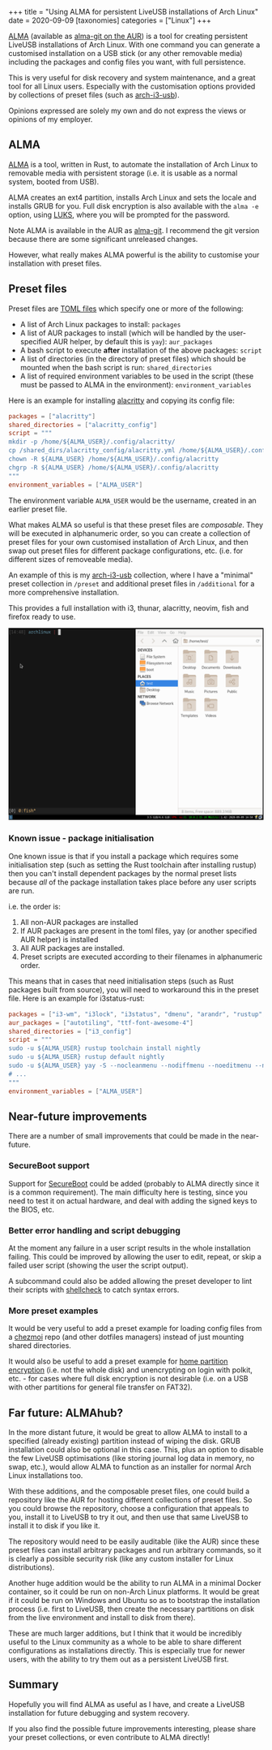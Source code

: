 +++
title = "Using ALMA for persistent LiveUSB installations of Arch Linux"
date = 2020-09-09
[taxonomies]
categories = ["Linux"]
+++

[ALMA](https://github.com/r-darwish/alma) (available as [alma-git on the AUR](https://aur.archlinux.org/packages/alma-git/)) is a tool for creating
persistent LiveUSB installations of Arch Linux. With one command you
can generate a customised installation on a
USB stick (or any other removable media) including the packages and 
config files you want, with full persistence.

This is very useful for disk recovery and system maintenance, and a
great tool for all Linux users. Especially with the customisation
options provided by collections of preset files (such as
[arch-i3-usb](https://github.com/jamesmcm/arch-i3-usb)).

<!-- more -->

Opinions expressed are solely my own and do not express the views or opinions of my employer.

## ALMA

[ALMA](https://github.com/r-darwish/alma) is a tool, written in Rust, to
automate the installation of Arch Linux to removable media with
persistent storage (i.e. it is usable as a normal system, booted from
USB).

ALMA creates an ext4 partition, installs Arch Linux and sets the locale
and installs GRUB for you. Full disk encryption is also available with
the `alma -e` option, using [LUKS](https://wiki.archlinux.org/index.php/Dm-crypt/Encrypting_an_entire_system),
where you will be prompted for the password.

Note ALMA is available in the AUR as [alma-git](https://aur.archlinux.org/packages/alma-git/).
I recommend the git version because there are some significant unreleased changes.

However, what really makes ALMA powerful is the ability to customise
your installation with preset files.

## Preset files

Preset files are [TOML files](https://en.wikipedia.org/wiki/TOML) which specify one or more of the
following:

* A list of Arch Linux packages to install: `packages`
* A list of AUR packages to install (which will be handled by the
  user-specified AUR helper, by default this is `yay`): `aur_packages`
* A bash script to execute __after__ installation of the above packages:
  `script`
* A list of directories (in the directory of preset files) which should
  be mounted when the bash script is run: `shared_directories`
* A list of required environment variables to be used in the script
  (these must be passed to ALMA in the environment): `environment_variables`

Here is an example for installing [alacritty](https://github.com/alacritty/alacritty) and copying its config
file:

```toml
packages = ["alacritty"]
shared_directories = ["alacritty_config"]
script = """
mkdir -p /home/${ALMA_USER}/.config/alacritty/
cp /shared_dirs/alacritty_config/alacritty.yml /home/${ALMA_USER}/.config/alacritty/alacritty.yml
chown -R ${ALMA_USER} /home/${ALMA_USER}/.config/alacritty
chgrp -R ${ALMA_USER} /home/${ALMA_USER}/.config/alacritty
"""
environment_variables = ["ALMA_USER"]
```

The environment variable `ALMA_USER` would be the username, created in
an earlier preset file.

What makes ALMA so useful is that these preset files are _composable_.
They will be executed in alphanumeric order, so you can create a
collection of preset files for your own customised installation of Arch
Linux, and then swap out preset files for different package
configurations, etc. (i.e. for different sizes of removeable media).

An example of this is my [arch-i3-usb](https://github.com/jamesmcm/arch-i3-usb) collection, where I have a
"minimal" preset collection in `/preset` and additional preset files in
`/additional` for a more comprehensive installation.

This provides a full installation with i3, thunar, alacritty, neovim,
fish and firefox ready to use.

![arch-i3-usb standard installation running in qemu](archqemu.png "arch-i3-usb standard installation in qemu")

### Known issue - package initialisation

One known issue is that if you install a package which requires some
initialisation step (such as setting the Rust toolchain after installing
rustup) then you can't install dependent packages by the normal preset
lists because _all_ of the package installation takes place before any
user scripts are run.

i.e. the order is:

1. All non-AUR packages are installed
1. If AUR packages are present in the toml files, yay (or another specified AUR helper) is installed
1. All AUR packages are installed.
1. Preset scripts are executed according to their filenames in alphanumeric order.

This means that in cases that need initialisation steps (such as Rust
packages built from source), you will need to workaround this in the
preset file. Here is an example for i3status-rust:

```toml
packages = ["i3-wm", "i3lock", "i3status", "dmenu", "arandr", "rustup", "powerline-fonts", "ttf-font-awesome", "upower"]
aur_packages = ["autotiling", "ttf-font-awesome-4"]
shared_directories = ["i3_config"]
script = """
sudo -u ${ALMA_USER} rustup toolchain install nightly
sudo -u ${ALMA_USER} rustup default nightly
sudo -u ${ALMA_USER} yay -S --nocleanmenu --nodiffmenu --noeditmenu --noupgrademenu --useask --removemake --norebuild --noconfirm --answeredit None --answerclean None --mflags --noconfirm i3status-rust-git
# ...
"""
environment_variables = ["ALMA_USER"]
```

## Near-future improvements

There are a number of small improvements that could be made in the
near-future.

### SecureBoot support

Support for [SecureBoot](https://wiki.archlinux.org/index.php/Unified_Extensible_Firmware_Interface/Secure_Boot)
 could be added (probably to ALMA directly since it is a common
 requirement). The main difficulty here is testing, since you need to
 test it on actual hardware, and deal with adding the signed keys to the
 BIOS, etc.

### Better error handling and script debugging

At the moment any failure in a user script results in the whole installation
failing. This could be improved by allowing the user to edit, repeat, or
skip a failed user script (showing the user the script output).

A subcommand could also be added allowing the preset developer to lint
their scripts with [shellcheck](https://github.com/koalaman/shellcheck) to catch syntax errors.

### More preset examples

It would be very useful to add a preset example for loading config files
from a [chezmoi](https://github.com/twpayne/chezmoi) repo (and other
dotfiles managers) instead of just mounting shared directories.

It would also be useful to add a preset example for [home partition encryption](https://wiki.archlinux.org/index.php/Dm-crypt/Encrypting_a_non-root_file_system)
(i.e. not the whole disk) and unencrypting on login with polkit, etc. -
for cases where full disk encryption is not desirable (i.e. on a USB
with other partitions for general file transfer on FAT32).

## Far future: ALMAhub?

In the more distant future, it would be great to allow ALMA to install
to a specified (already existing) partition instead of wiping the disk.
GRUB installation could also be optional in this case. This, plus an
option to disable the few LiveUSB optimisations (like storing journal
log data in memory, no swap, etc.), would allow ALMA to function as an
installer for normal Arch Linux installations too.

With these additions, and the composable preset files, one could build a
repository like the AUR for hosting different collections of preset
files. So you could browse the repository, choose a configuration that
appeals to you, install it to LiveUSB to try it out, and then use that
same LiveUSB to install it to disk if you like it.

The repository would need to be easily auditable (like the AUR) since
these preset files can install arbitrary packages and run arbitrary
commands, so it is clearly a possible security risk (like any custom
installer for Linux
distributions).

Another huge addition would be the ability to run ALMA in a minimal
Docker container, so it could be run on non-Arch Linux platforms. It
would be great if it could be run on Windows and Ubuntu so as to
bootstrap the installation process (i.e. first to LiveUSB, then create
the necessary partitions on disk from the live environment and install
to disk from there).

These are much larger additions, but I think that it would be incredibly
useful to the Linux community as a whole to be able to share different
configurations as installations directly. This is especially true for
newer users, with the ability to try them out as a persistent LiveUSB first.

## Summary

Hopefully you will find ALMA as useful as I have, and create a LiveUSB
installation for future debugging and system recovery.

If you also find the possible future improvements interesting, please
share your preset collections, or even contribute to ALMA directly!
